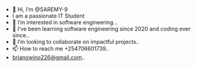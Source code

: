 - 👋 Hi, I’m @SAREMY-9
- I am a passionate IT Student
- 👀 I’m interested in software engineering...
- 🌱 I’ve been learning software engineering since 2020 and coding ever since..
- 💞️ I’m looking to collaborate on impactful projects..
- 📫 How to reach me +254706601739..
- brianowino226@gmail.com..

<!---
SAREMY-9/SAREMY-9 is a ✨ special ✨ repository because its `README.md` (this file) appears on your GitHub profile.
You can click the Preview link to take a look at your changes.
--->
